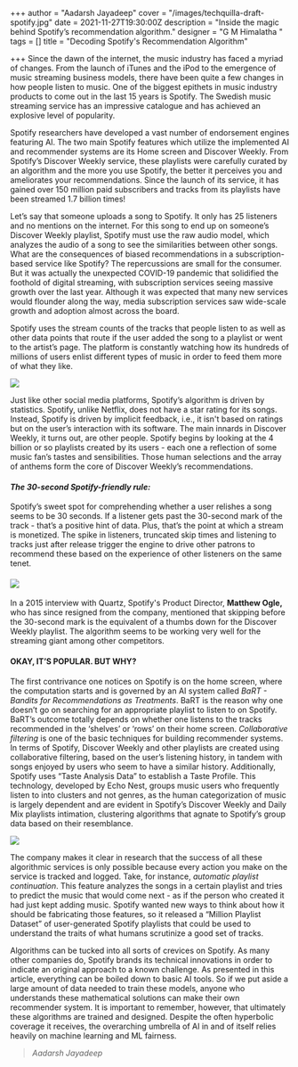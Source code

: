 +++
author = "Aadarsh Jayadeep"
cover = "/images/techquilla-draft-spotify.jpg"
date = 2021-11-27T19:30:00Z
description = "Inside the magic behind Spotify’s recommendation algorithm."
designer = "G M Himalatha "
tags = []
title = "Decoding Spotify's Recommendation Algorithm"

+++
Since the dawn of the internet, the music industry has faced a myriad of changes. From the launch of iTunes and the iPod to the emergence of music streaming business models, there have been quite a few changes in how people listen to music. One of the biggest epithets in music industry products to come out in the last 15 years is Spotify. The Swedish music streaming service has an impressive catalogue and has achieved an explosive level of popularity.

Spotify researchers have developed a vast number of endorsement engines featuring AI. The two main Spotify features which utilize the implemented AI and recommender systems are its Home screen and Discover Weekly. From Spotify’s Discover Weekly service, these playlists were carefully curated by an algorithm and the more you use Spotify, the better it perceives you and ameliorates your recommendations. Since the launch of its service, it has gained over 150 million paid subscribers and tracks from its playlists have been streamed 1.7 billion times!

Let’s say that someone uploads a song to Spotify. It only has 25 listeners and no mentions on the internet. For this song to end up on someone’s Discover Weekly playlist, Spotify must use the raw audio model, which analyzes the audio of a song to see the similarities between other songs. What are the consequences of biased recommendations in a subscription-based service like Spotify? The repercussions are small for the consumer. But it was actually the unexpected COVID-19 pandemic that solidified the foothold of digital streaming, with subscription services seeing massive growth over the last year. Although it was expected that many new services would flounder along the way, media subscription services saw wide-scale growth and adoption almost across the board.

Spotify uses the stream counts of the tracks that people listen to as well as other data points that route if the user added the song to a playlist or went to the artist’s page. The platform is constantly watching how its hundreds of millions of users enlist different types of music in order to feed them more of what they like.

![](/images/spot1.png)

Just like other social media platforms, Spotify’s algorithm is driven by statistics. Spotify, unlike Netflix, does not have a star rating for its songs. Instead, Spotify is driven by implicit feedback, i.e., it isn't based on ratings but on the user’s interaction with its software. The main innards in Discover Weekly, it turns out, are other people. Spotify begins by looking at the 4 billion or so playlists created by its users - each one a reflection of some music fan’s tastes and sensibilities. Those human selections and the array of anthems form the core of Discover Weekly’s recommendations.

#### **_The 30-second Spotify-friendly rule:_**

Spotify’s sweet spot for comprehending whether a user relishes a song seems to be 30 seconds. If a listener gets past the 30-second mark of the track - that’s a positive hint of data. Plus, that’s the point at which a stream is monetized. The spike in listeners, truncated skip times and listening to tracks just after release trigger the engine to drive other patrons to recommend these based on the experience of other listeners on the same tenet.

#### ![](/images/spot2.png)

In a 2015 interview with Quartz, Spotify's Product Director, **Matthew Ogle,** who has since resigned from the company, mentioned that skipping before the 30-second mark is the equivalent of a thumbs down for the Discover Weekly playlist. The algorithm seems to be working very well for the streaming giant among other competitors.

#### **OKAY, IT’S POPULAR. BUT WHY?**

The first contrivance one notices on Spotify is on the home screen, where the computation starts and is governed by an AI system called _BaRT - Bandits for Recommendations as Treatments_. BaRT is the reason why one doesn’t go on searching for an appropriate playlist to listen to on Spotify. BaRT’s outcome totally depends on whether one listens to the tracks recommended in the ‘shelves’ or ‘rows’ on their home screen. _Collaborative filtering_ is one of the basic techniques for building recommender systems. In terms of Spotify, Discover Weekly and other playlists are created using collaborative filtering, based on the user’s listening history, in tandem with songs enjoyed by users who seem to have a similar history. Additionally, Spotify uses “Taste Analysis Data” to establish a Taste Profile. This technology, developed by Echo Nest, groups music users who frequently listen to into clusters and not genres, as the human categorization of music is largely dependent and are evident in Spotify’s Discover Weekly and Daily Mix playlists intimation, clustering algorithms that agnate to Spotify’s group data based on their resemblance.

![](/images/spot3.jpg)

The company makes it clear in research that the success of all these algorithmic services is only possible because every action you make on the service is tracked and logged. Take, for instance, _automatic playlist continuation_. This feature analyzes the songs in a certain playlist and tries to predict the music that would come next - as if the person who created it had just kept adding music. Spotify wanted new ways to think about how it should be fabricating those features, so it released a “Million Playlist Dataset” of user-generated Spotify playlists that could be used to understand the traits of what humans scrutinize a good set of tracks.

Algorithms can be tucked into all sorts of crevices on Spotify. As many other companies do, Spotify brands its technical innovations in order to indicate an original approach to a known challenge. As presented in this article, everything can be boiled down to basic AI tools. So if we put aside a large amount of data needed to train these models, anyone who understands these mathematical solutions can make their own recommender system. It is important to remember, however, that ultimately these algorithms are trained and designed. Despite the often hyperbolic coverage it receives, the overarching umbrella of AI in and of itself relies heavily on machine learning and ML fairness.

> _Aadarsh Jayadeep_
